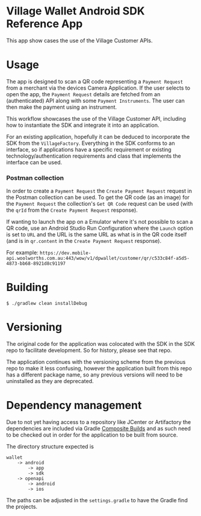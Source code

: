 # Village Wallet Android SDK Reference App

This app show cases the use of the Village Customer APIs.

# Usage

The app is designed to scan a QR code representing a `Payment Request`
from a merchant via the devices Camera Application. If the user selects
to open the app, the `Payment Request` details are fetched from an
(authenticated) API along with some `Payment Instruments`. The user can
then make the payment using an instrument.

This workflow showcases the use of the Village Customer API, including
how to instantiate the SDK and integrate it into an application.

For an existing application, hopefully it can be deduced to incorporate
the SDK from the `VillageFactory`. Everything in the SDK conforms to an
interface, so if applications have a specific requirement or existing
technology/authentication requirements and class that implements the
interface can be used.

### Postman collection

In order to create a `Payment Request` the `Create Payment Request` request
in the Postman collection can be used. To get the QR code (as an image)
for the `Payment Request` the collection's `Get QR Code` request can be used
(with the `qrId` from the `Create Payment Request` response).

If wanting to launch the app on a Emulator where it's not possible to
scan a QR code, use an Android Studio Run Configuration where the `Launch`
option is set to `URL` and the URL is the same URL as what is in the QR code
itself (and is in `qr.content` in the `Create Payment Request` response).

For example: `https://dev.mobile-api.woolworths.com.au:443/wow/v1/dpwallet/customer/qr/c533c84f-a5d5-4873-bb68-8921d8c91197`

# Building

```shell
$ ./gradlew clean installDebug
```

# Versioning

The original code for the application was colocated with the SDK in
the SDK repo to facilitate development. So for history, please see that repo.

The application continues with the versioning scheme from the previous
repo to make it less confusing, however the application built from this
repo has a different package name, so any previous versions will need to
be uninstalled as they are deprecated.

# Dependency management

Due to not yet having access to a repository like JCenter or Artifactory
the dependencies are included via Gradle [Composite Builds](https://docs.gradle.org/current/userguide/composite_builds.html)
and as such need to be checked out in order for the application to be
built from source.

The directory structure expected is

```
wallet
    -> android
        -> app
        -> sdk
    -> openapi
        -> android
        -> ios
 ```

The paths can be adjusted in the `settings.gradle` to have the Gradle
 find the projects.